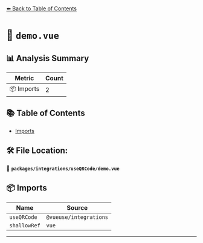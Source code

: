 [⬅️ Back to Table of Contents](../../../index.md)

# 📄 `demo.vue`

## 📊 Analysis Summary

| Metric | Count |
|--------|-------|
| 📦 Imports | 2 |

## 📚 Table of Contents

- [Imports](#imports)

## 🛠️ File Location:
📂 **`packages/integrations/useQRCode/demo.vue`**

## 📦 Imports

| Name | Source |
|------|--------|
| `useQRCode` | `@vueuse/integrations` |
| `shallowRef` | `vue` |


---